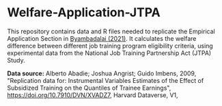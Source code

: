 # Welfare-Application-JTPA
This repository contains data and R files needed to replicate the Empirical Application Section in [Byambadalai (2021)](https://undralbyambadalai.com/Byambadalai_JMP.pdf). It calculates the welfare difference between different job training program eligibility criteria, using experimental data from the National Job Training Partnership Act (JTPA) Study. 

 **Data source:** Alberto Abadie; Joshua Angrist; Guido Imbens, 2009, "Replication data for: Instrumental Variables Estimates of the Effect of Subsidized Training on the Quantiles of Trainee Earnings", https://doi.org/10.7910/DVN/XVADZ7, Harvard Dataverse, V1,
